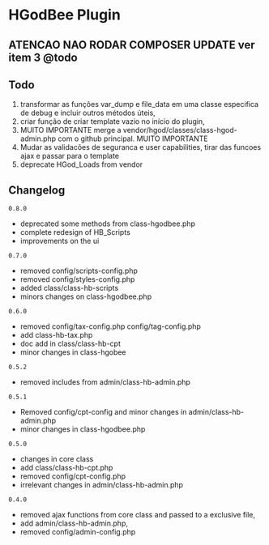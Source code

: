 # HGodBee Plugin

## ATENCAO NAO RODAR COMPOSER UPDATE ver item 3 @todo

## Todo

1. transformar as funções var_dump e file_data em uma classe especifica de debug e incluir outros métodos úteis,
2. criar função de criar template vazio no início do plugin,
3. MUITO IMPORTANTE merge a vendor/hgod/classes/class-hgod-admin.php com o github principal. MUITO IMPORTANTE
4. Mudar as validacões de seguranca e user capabilities, tirar das funcoes ajax e passar para o template
5. deprecate HGod_Loads from vendor

## Changelog

`0.8.0`

- deprecated some methods from class-hgodbee.php
- complete redesign of HB_Scripts
- improvements on the ui

`0.7.0`

- removed config/scripts-config.php
- removed config/styles-config.php
- added class/class-hb-scripts
- minors changes on class-hgodbee.php

`0.6.0`

- removed config/tax-config.php config/tag-config.php
- add class-hb-tax.php
- doc add in class/class-hb-cpt
- minor changes in class-hgobee

`0.5.2`

- removed includes from admin/class-hb-admin.php

`0.5.1`

- Removed config/cpt-config and minor changes in admin/class-hb-admin.php
- minor changes in class-hgodbee.php

`0.5.0`

- changes in core class
- add class/class-hb-cpt.php
- removed config/cpt-config.php
- irrelevant changes in admin/class-hb-admin.php

`0.4.0`

- removed ajax functions from core class and passed to a exclusive file,
- add admin/class-hb-admin.php,
- removed config/admin-config.php
